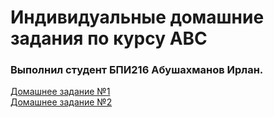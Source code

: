 # Индивидуальные домашние задания по курсу АВС
### Выполнил студент БПИ216 Абушахманов Ирлан. 

[Домашнее задание №1](https://github.com/1rlan/csaihw/tree/master/homework%20%E2%84%961)\
[Домашнее задание №2](https://github.com/1rlan/csaihw/tree/master/homework%20%E2%84%962)

